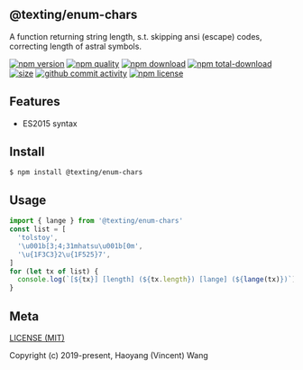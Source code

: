 ## @texting/enum-chars

A function returning string length, s.t. skipping ansi (escape) codes, correcting length of astral symbols.

[![npm version][npm-image]][npm-url]
[![npm quality][quality-image]][quality-url]
[![npm download][download-image]][npm-url]
[![npm total-download][total-download-image]][npm-url]
[![size][size]][size-url]
[![github commit activity][commit-image]][github-url]
[![npm license][license-image]][npm-url]

## Features

- ES2015 syntax

## Install

```console
$ npm install @texting/enum-chars
```

## Usage

```js
import { lange } from '@texting/enum-chars'
const list = [
  'tolstoy',
  '\u001b[3;4;31mhatsu\u001b[0m',
  '\u{1F3C3}2\u{1F525}7',
]
for (let tx of list) {
  console.log(`[${tx}] [length] (${tx.length}) [lange] (${lange(tx)})`)
}
```

## Meta

[LICENSE (MIT)](/LICENSE)

Copyright (c) 2019-present, Haoyang (Vincent) Wang

[//]: <> (Shields)

[npm-image]: https://img.shields.io/npm/v/@texting/enum-chars.svg?style=flat-square

[quality-image]: http://npm.packagequality.com/shield/@texting/enum-chars.svg?style=flat-square

[download-image]: https://img.shields.io/npm/dm/@texting/enum-chars.svg?style=flat-square

[total-download-image]:https://img.shields.io/npm/dt/@texting/enum-chars.svg?style=flat-square

[license-image]: https://img.shields.io/npm/l/@texting/enum-chars.svg?style=flat-square

[commit-image]: https://img.shields.io/github/commit-activity/y/hoyeungw/spare/enum-chars?style=flat-square

[size]: https://flat.badgen.net/packagephobia/install/@texting/enum-chars

[//]: <> (Link)

[npm-url]: https://npmjs.org/package/@texting/enum-chars

[quality-url]: http://packagequality.com/#?package=@texting/enum-chars

[github-url]: https://github.com/hoyeungw/@texting/enum-chars

[size-url]: https://packagephobia.now.sh/result?p=@texting/enum-chars

